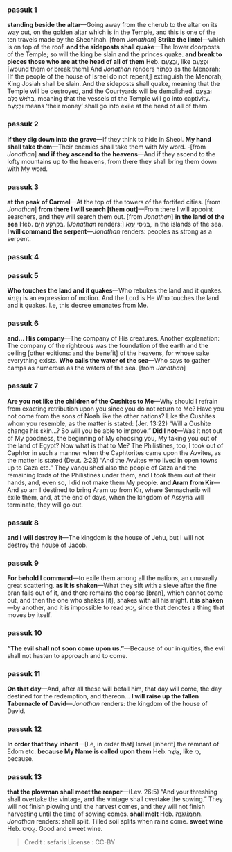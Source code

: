 
### passuk 1
<b>standing beside the altar</b>—Going away from the cherub to the altar on its way out, on the golden altar which is in the Temple, and this is one of the ten travels made by the Shechinah. [from <i>Jonathan</i>]
<b>Strike the lintel</b>—which is on top of the roof.
<b>and the sideposts shall quake</b>—The lower doorposts of the Temple; so will the king be slain and the princes quake.
<b>and break to pieces those who are at the head of all of them</b> Heb. וּבְצַעַם, like וּפְצַעַם [wound them or break them] And <i>Jonathan</i> renders כַּפְתּוֹר as the Menorah: [If the people of the house of Israel do not repent,] extinguish the Menorah; King Josiah shall be slain. And the sideposts shall quake, meaning that the Temple will be destroyed, and the Courtyards will be demolished.
וּבְצַעַם בְּרֹאשׁ כֻּלָם, meaning that the vessels of the Temple will go into captivity. וּבְצַעַם means ‘their money’ shall go into exile at the head of all of them.

### passuk 2
<b>If they dig down into the grave</b>—If they think to hide in Sheol.
<b>My hand shall take them</b>—Their enemies shall take them with My word. -[from <i>Jonathan</i>]
<b>and if they ascend to the heavens</b>—And if they ascend to the lofty mountains up to the heavens, from there they shall bring them down with My word.

### passuk 3
<b>at the peak of Carmel</b>—At the top of the towers of the fortifed cities. [from <i>Jonathan</i>]
<b>from there I will search [them out]</b>—From there I will appoint searchers, and they will search them out. [from <i>Jonathan</i>]
<b>in the land of the sea</b> Heb. בְּקַרְקַע הַיָּם. [<i>Jonathan</i> renders:] בְּנִיסֵי יַמָּא, in the islands of the sea.
<b>I will command the serpent</b>—<i>Jonathan</i> renders: peoples as strong as a serpent.

### passuk 4

### passuk 5
<b>Who touches the land and it quakes</b>—Who rebukes the land and it quakes. וַתָּמוֹג is an expression of motion. And the Lord is He Who touches the land and it quakes. I.e, this decree emanates from Me.

### passuk 6
<b>and... His company</b>—The company of His creatures. Another explanation: The company of the righteous was the foundation of the earth and the ceiling [other editions: and the benefit] of the heavens, for whose sake everything exists.
<b>Who calls the water of the sea</b>—Who says to gather camps as numerous as the waters of the sea. [from <i>Jonathan</i>]

### passuk 7
<b>Are you not like the children of the Cushites to Me</b>—Why should I refrain from exacting retribution upon you since you do not return to Me? Have you not come from the sons of Noah like the other nations? Like the Cushites whom you resemble, as the matter is stated: (Jer. 13:22) “Will a Cushite change his skin…? So will you be able to improve.”
<b>Did I not</b>—Was it not out of My goodness, the beginning of My choosing you, My taking you out of the land of Egypt? Now what is that to Me? The Philistines, too, I took out of Caphtor in such a manner when the Caphtorites came upon the Avvites, as the matter is stated (Deut. 2:23) “And the Avvites who lived in open towns up to Gaza etc.” They vanquished also the people of Gaza and the remaining lords of the Philistines under them, and I took them out of their hands, and, even so, I did not make them My people.
<b>and Aram from Kir</b>—And so am I destined to bring Aram up from Kir, where Sennacherib will exile them, and, at the end of days, when the kingdom of Assyria will terminate, they will go out.

### passuk 8
<b>and I will destroy it</b>—The kingdom is the house of Jehu, but I will not destroy the house of Jacob.

### passuk 9
<b>For behold I command</b>—to exile them among all the nations, an unusually great scattering.
<b>as it is shaken</b>—What they sift with a sieve after the fine bran falls out of it, and there remains the coarse [bran], which cannot come out, and then the one who shakes [it], shakes with all his might.
<b>it is shaken</b>—by another, and it is impossible to read יָנוּעַ, since that denotes a thing that moves by itself.

### passuk 10
<b>“The evil shall not soon come upon us.”</b>—Because of our iniquities, the evil shall not hasten to approach and to come.

### passuk 11
<b>On that day</b>—And, after all these will befall him, that day will come, the day destined for the redemption, and thereon... <b>I will raise up the fallen Tabernacle of David</b>—<i>Jonathan</i> renders: the kingdom of the house of David.

### passuk 12
<b>In order that they inherit</b>—[I.e, in order that] Israel [inherit] the remnant of Edom etc. <b>because My Name is called upon them</b> Heb. אֲשֶׁר, like כִּי, because.

### passuk 13
<b>that the plowman shall meet the reaper</b>—(Lev. 26:5) “And your threshing shall overtake the vintage, and the vintage shall overtake the sowing.” They will not finish plowing until the harvest comes, and they will not finish harvesting until the time of sowing comes.
<b>shall melt</b> Heb. תִּתְמוֹגַגְנָה. <i>Jonathan</i> renders: shall split. Tilled soil splits when rains come.
<b>sweet wine</b> Heb. עָסִיס. Good and sweet wine.

>Credit : sefaris
>License : CC-BY